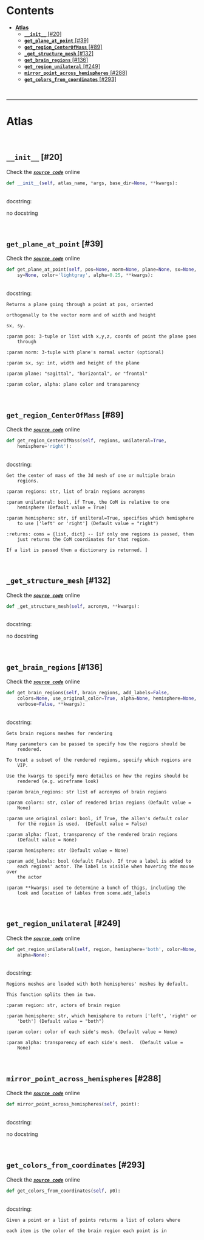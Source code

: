 



Contents
========

* [**Atlas**](#atlas)
	* [**`__init__`** [#20]](#__init__-20)
	* [**`get_plane_at_point`** [#39]](#get_plane_at_point-39)
	* [**`get_region_CenterOfMass`** [#89]](#get_region_centerofmass-89)
	* [**`_get_structure_mesh`** [#132]](#_get_structure_mesh-132)
	* [**`get_brain_regions`** [#136]](#get_brain_regions-136)
	* [**`get_region_unilateral`** [#249]](#get_region_unilateral-249)
	* [**`mirror_point_across_hemispheres`** [#288]](#mirror_point_across_hemispheres-288)
	* [**`get_colors_from_coordinates`** [#293]](#get_colors_from_coordinates-293)


&nbsp;

--------
# **Atlas**




&nbsp;
## **`__init__`** [#20]
  
Check the [***``source code``***](https://github.com/BrancoLab/BrainRender/blob/master/brainrender/atlases/atlas.py#L20) online

```python
def __init__(self, atlas_name, *args, base_dir=None, **kwargs):
```

&nbsp;  
docstring:

no docstring

&nbsp;
## **`get_plane_at_point`** [#39]
  
Check the [***``source code``***](https://github.com/BrancoLab/BrainRender/blob/master/brainrender/atlases/atlas.py#L39) online

```python
def get_plane_at_point(self, pos=None, norm=None, plane=None, sx=None,
    sy=None, color='lightgray', alpha=0.25, **kwargs):
```

&nbsp;  
docstring:

```text
Returns a plane going through a point at pos, oriented

orthogonally to the vector norm and of width and height

sx, sy.

:param pos: 3-tuple or list with x,y,z, coords of point the plane goes
    through

:param norm: 3-tuple with plane's normal vector (optional)

:param sx, sy: int, width and height of the plane

:param plane: "sagittal", "horizontal", or "frontal"

:param color, alpha: plane color and transparency

```

&nbsp;
## **`get_region_CenterOfMass`** [#89]
  
Check the [***``source code``***](https://github.com/BrancoLab/BrainRender/blob/master/brainrender/atlases/atlas.py#L89) online

```python
def get_region_CenterOfMass(self, regions, unilateral=True,
    hemisphere='right'):
```

&nbsp;  
docstring:

```text
Get the center of mass of the 3d mesh of one or multiple brain
    regions.

:param regions: str, list of brain regions acronyms

:param unilateral: bool, if True, the CoM is relative to one
    hemisphere (Default value = True)

:param hemisphere: str, if unilteral=True, specifies which hemisphere
    to use ['left' or 'right'] (Default value = "right")

:returns: coms = {list, dict} -- [if only one regions is passed, then
    just returns the CoM coordinates for that region.

If a list is passed then a dictionary is returned. ]

```

&nbsp;
## **`_get_structure_mesh`** [#132]
  
Check the [***``source code``***](https://github.com/BrancoLab/BrainRender/blob/master/brainrender/atlases/atlas.py#L132) online

```python
def _get_structure_mesh(self, acronym, **kwargs):
```

&nbsp;  
docstring:

no docstring

&nbsp;
## **`get_brain_regions`** [#136]
  
Check the [***``source code``***](https://github.com/BrancoLab/BrainRender/blob/master/brainrender/atlases/atlas.py#L136) online

```python
def get_brain_regions(self, brain_regions, add_labels=False,
    colors=None, use_original_color=True, alpha=None, hemisphere=None,
    verbose=False, **kwargs):
```

&nbsp;  
docstring:

```text
Gets brain regions meshes for rendering

Many parameters can be passed to specify how the regions should be
    rendered.

To treat a subset of the rendered regions, specify which regions are
    VIP.

Use the kwargs to specify more detailes on how the regins should be
    rendered (e.g. wireframe look)

:param brain_regions: str list of acronyms of brain regions

:param colors: str, color of rendered brian regions (Default value =
    None)

:param use_original_color: bool, if True, the allen's default color
    for the region is used.  (Default value = False)

:param alpha: float, transparency of the rendered brain regions
    (Default value = None)

:param hemisphere: str (Default value = None)

:param add_labels: bool (default False). If true a label is added to
    each regions' actor. The label is visible when hovering the mouse over
    the actor

:param **kwargs: used to determine a bunch of thigs, including the
    look and location of lables from scene.add_labels

```

&nbsp;
## **`get_region_unilateral`** [#249]
  
Check the [***``source code``***](https://github.com/BrancoLab/BrainRender/blob/master/brainrender/atlases/atlas.py#L249) online

```python
def get_region_unilateral(self, region, hemisphere='both', color=None,
    alpha=None):
```

&nbsp;  
docstring:

```text
Regions meshes are loaded with both hemispheres' meshes by default.

This function splits them in two.

:param region: str, actors of brain region

:param hemisphere: str, which hemisphere to return ['left', 'right' or
    'both'] (Default value = "both")

:param color: color of each side's mesh. (Default value = None)

:param alpha: transparency of each side's mesh.  (Default value =
    None)

```

&nbsp;
## **`mirror_point_across_hemispheres`** [#288]
  
Check the [***``source code``***](https://github.com/BrancoLab/BrainRender/blob/master/brainrender/atlases/atlas.py#L288) online

```python
def mirror_point_across_hemispheres(self, point):
```

&nbsp;  
docstring:

no docstring

&nbsp;
## **`get_colors_from_coordinates`** [#293]
  
Check the [***``source code``***](https://github.com/BrancoLab/BrainRender/blob/master/brainrender/atlases/atlas.py#L293) online

```python
def get_colors_from_coordinates(self, p0):
```

&nbsp;  
docstring:

```text
Given a point or a list of points returns a list of colors where

each item is the color of the brain region each point is in

```